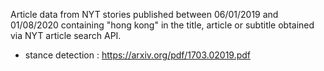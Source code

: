 

Article data from NYT stories published between 06/01/2019 and 01/08/2020 containing "hong kong" in the title, article or subtitle obtained via NYT article search API.  

- stance detection : https://arxiv.org/pdf/1703.02019.pdf